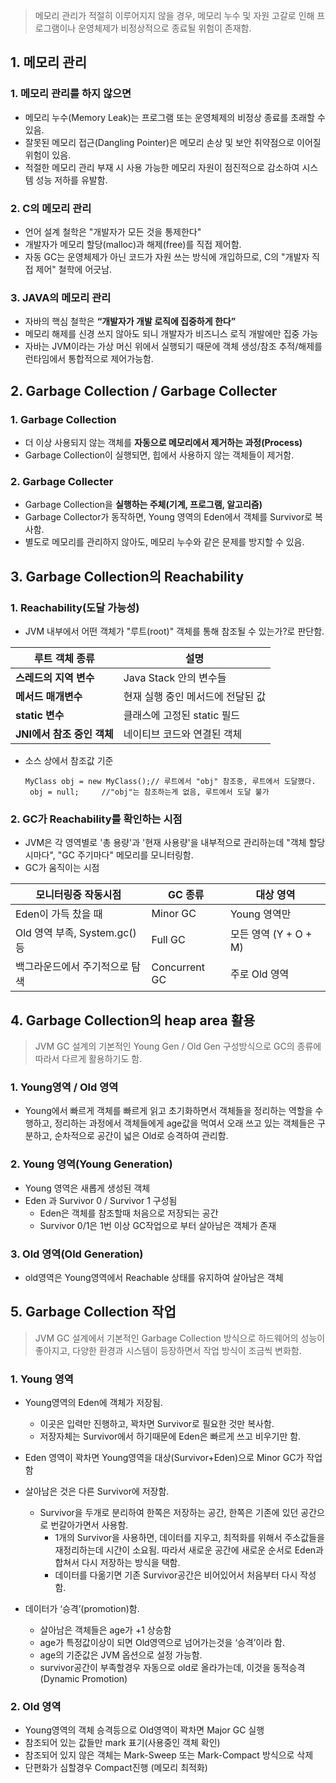 > 메모리 관리가 적절히 이루어지지 않을 경우, 메모리 누수 및 자원 고갈로 인해 프로그램이나 운영체제가 비정상적으로 종료될 위험이 존재함.

## 1. 메모리 관리
### 1. 메모리 관리를 하지 않으면
- 메모리 누수(Memory Leak)는 프로그램 또는 운영체제의 비정상 종료를 초래할 수 있음.
- 잘못된 메모리 접근(Dangling Pointer)은 메모리 손상 및 보안 취약점으로 이어질 위험이 있음.
- 적절한 메모리 관리 부재 시 사용 가능한 메모리 자원이 점진적으로 감소하여 시스템 성능 저하를 유발함.


### 2. C의 메모리 관리
- 언어 설계 철학은 "개발자가 모든 것을 통제한다"
- 개발자가 메모리 할당(malloc)과 해제(free)를 직접 제어함.
- 자동 GC는 운영체제가 아닌 코드가 자원 쓰는 방식에 개입하므로, C의 "개발자 직접 제어" 철학에 어긋남.


### 3. JAVA의 메모리 관리
- 자바의 핵심 철학은 **“개발자가 개발 로직에 집중하게 한다”**
- 메모리 해제를 신경 쓰지 않아도 되니 개발자가 비즈니스 로직 개발에만 집중 가능
- 자바는 JVM이라는 가상 머신 위에서 실행되기 때문에 객체 생성/참조 추적/해제를 런타임에서 통합적으로 제어가능함.


## 2. Garbage Collection / Garbage Collecter

### 1. Garbage Collection
- 더 이상 사용되지 않는 객체를 **자동으로 메모리에서 제거하는 과정(Process)**
- Garbage Collection이 실행되면, 힙에서 사용하지 않는 객체들이 제거함.

### 2. Garbage Collecter
- Garbage Collection을 **실행하는 주체(기계, 프로그램, 알고리즘)**
- Garbage Collector가 동작하면, Young 영역의 Eden에서 객체를 Survivor로 복사함.
- 별도로 메모리를 관리하지 않아도, 메모리 누수와 같은 문제를 방지할 수 있음.


## 3. Garbage Collection의 Reachability

### 1. Reachability(도달 가능성)
- JVM 내부에서 어떤 객체가 "루트(root)" 객체를 통해 참조될 수 있는가?로 판단함.

| 루트 객체 종류           | 설명                  |
| ------------------ | ------------------- |
| **스레드의 지역 변수**     | Java Stack 안의 변수들   |
| **메서드 매개변수**       | 현재 실행 중인 메서드에 전달된 값 |
| **static 변수**      | 클래스에 고정된 static 필드  |
| **JNI에서 참조 중인 객체** | 네이티브 코드와 연결된 객체     |

- 소스 상에서 참조값 기준
   ```
   MyClass obj = new MyClass();// 루트에서 "obj" 참조중, 루트에서 도달했다.
    obj = null;     //"obj"는 참조하는게 없음, 루트에서 도달 불가
   ```

### 2. GC가 Reachability를 확인하는 시점
- JVM은 각 영역별로 '총 용량'과 '현재 사용량'을 내부적으로 관리하는데 "객체 할당 시마다", "GC 주기마다" 메모리를 모니터링함.
- GC가 움직이는 시점

| 모니터링중 작동시점   | GC 종류         | 대상 영역             |
| ------------------------ | ------------- | ----------------- |
| Eden이 가득 찼을 때            | Minor GC      | Young 영역만         |
| Old 영역 부족, System.gc() 등 | Full GC       | 모든 영역 (Y + O + M) |
| 백그라운드에서 주기적으로 탐색         | Concurrent GC | 주로 Old 영역         |


## 4. Garbage Collection의 heap area 활용

> JVM GC 설계의 기본적인 Young Gen / Old Gen 구성방식으로 GC의 종류에 따라서 다르게 활용하기도 함.

### 1. Young영역 / Old 영역
- Young에서 빠르게 객체를 빠르게 읽고 초기화하면서 객체들을 정리하는 역할을 수행하고, 정리하는 과정에서 객체들에게 age값을 먹여서 오래 쓰고 있는 객체들은 구분하고, 순차적으로 공간이 넓은 Old로 승격하여 관리함.

### 2. Young 영역(Young Generation)
- Young 영역은 새롭게 생성된 객체
- Eden 과 Survivor 0 / Survivor 1 구성됨
  - Eden은 객체를 참조할때 처음으로 저장되는 공간
  - Survivor 0/1은 1번 이상 GC작업으로 부터 살아남은 객체가 존재

### 3. Old 영역(Old Generation)
- old영역은 Young영역에서 Reachable 상태를 유지하여 살아남은 객체

## 5. Garbage Collection 작업
> JVM GC 설계에서 기본적인 Garbage Collection 방식으로 하드웨어의 성능이 좋아지고, 다양한 환경과 시스템이 등장하면서 작업 방식이 조금씩 변화함.

### 1. Young 영역
- Young영역의 Eden에 객체가 저장됨.
  - 이곳은 입력만 진행하고, 꽉차면 Survivor로 필요한 것만 복사함.
  - 저장자체는 Survivor에서 하기때문에 Eden은 빠르게 쓰고 비우기만 함.

- Eden 영역이 꽉차면 Young영역을 대상(Survivor+Eden)으로 Minor GC가 작업함

- 살아남은 것은 다른 Survivor에 저장함.
  - Survivor을 두개로 분리하여 한쪽은 저장하는 공간, 한쪽은 기존에 있던 공간으로 번갈아가면서 사용함.
      - 1개의 Survivor을 사용하면, 데이터를 지우고, 최적화를 위해서 주소값들을 재정리하는데 시간이 소요됨. 따라서 새로운 공간에 새로운 순서로 Eden과 합쳐서 다시 저장하는 방식을 택함.
      - 데이터를 다옮기면 기존 Survivor공간은 비어있어서 처음부터 다시 작성함.

- 데이터가 ‘승격’(promotion)함.
  - 살아남은 객체들은 age가 +1 상승함
  - age가 특정값이상이 되면 Old영역으로 넘어가는것을 ‘승격’이라 함.
  - age의 기준값은 JVM 옵션으로 설정 가능함.
  - survivor공간이 부족할경우 자동으로 old로 올라가는데, 이것을 동적승격(Dynamic Promotion)

### 2. Old 영역
- Young영역의 객체 승격등으로 Old영역이 꽉차면 Major GC 실행
- 참조되어 있는 값들만 mark 표기(사용중인 객체 확인)
- 참조되어 있지 않은 객체는 Mark-Sweep 또는 Mark-Compact 방식으로 삭제
- 단편화가 심할경우 Compact진행 (메모리 최적화)